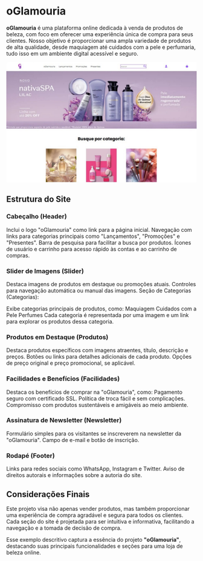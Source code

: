 # oGlamouria

<strong>oGlamouria</strong> é uma plataforma online dedicada à venda de produtos de beleza, com foco em oferecer uma experiência única de compra para seus clientes. Nosso objetivo é proporcionar uma ampla variedade de produtos de alta qualidade, desde maquiagem até cuidados com a pele e perfumaria, tudo isso em um ambiente digital acessível e seguro.

![Texto Alternativo](/assets/oGlamouria.jpeg)


## Estrutura do Site

### Cabeçalho (Header)

Inclui o logo "oGlamouria" como link para a página inicial.
Navegação com links para categorias principais como "Lançamentos", "Promoções" e "Presentes".
Barra de pesquisa para facilitar a busca por produtos.
Ícones de usuário e carrinho para acesso rápido às contas e ao carrinho de compras.

### Slider de Imagens (Slider)

Destaca imagens de produtos em destaque ou promoções atuais.
Controles para navegação automática ou manual das imagens.
Seção de Categorias (Categorias):

Exibe categorias principais de produtos, como:
Maquiagem
Cuidados com a Pele
Perfumes
Cada categoria é representada por uma imagem e um link para explorar os produtos dessa categoria.

### Produtos em Destaque (Produtos)

Destaca produtos específicos com imagens atraentes, título, descrição e preços.
Botões ou links para detalhes adicionais de cada produto.
Opções de preço original e preço promocional, se aplicável.


### Facilidades e Benefícios (Facilidades)

Destaca os benefícios de comprar na "oGlamouria", como:
Pagamento seguro com certificado SSL.
Política de troca fácil e sem complicações.
Compromisso com produtos sustentáveis e amigáveis ao meio ambiente.

### Assinatura de Newsletter (Newsletter)

Formulário simples para os visitantes se inscreverem na newsletter da "oGlamouria".
Campo de e-mail e botão de inscrição.

### Rodapé (Footer)

Links para redes sociais como WhatsApp, Instagram e Twitter.
Aviso de direitos autorais e informações sobre a autoria do site.

## Considerações Finais

Este projeto visa não apenas vender produtos, mas também proporcionar uma experiência de compra agradável e segura para todos os clientes. Cada seção do site é projetada para ser intuitiva e informativa, facilitando a navegação e a tomada de decisão de compra.

Esse exemplo descritivo captura a essência do projeto <strong>"oGlamouria"</strong>, destacando suas principais funcionalidades e seções para uma loja de beleza online.